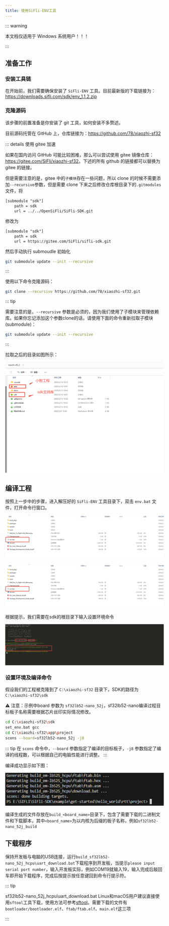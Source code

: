 ```yaml
---
title: 使用SiFli-ENV工具
---
```


::: warning

本文档仅适用于 Windows 系统用户！！！

:::

## 准备工作

### 安装工具链

在开始前，我们需要确保安装了 `SiFli-ENV` 工具。目前最新版的下载链接为：<https://downloads.sifli.com/sdk/env_1.1.2.zip>

### 克隆源码

该步骤的前置准备是你安装了 git 工具，如何安装不多赘述。

目前源码托管在 GitHub 上，仓库链接为：<https://github.com/78/xiaozhi-sf32>

::: details 使用 gitee 加速

如果在国内访问 GitHub 可能比较困难，那么可以尝试使用 gitee 镜像仓库：<https://gitee.com/SiFli/xiaozhi-sf32>。下述的所有 github 的链接都可以替换为 gitee 的链接。

但是需要注意的是，gitee 中的`子模块`存在一些问题，所以 clone 的时候不需要添加`--recursive`参数，但是需要 clone 下来之后修改仓库根目录下的`.gitmodules` 文件，将

```
[submodule "sdk"]
	path = sdk
	url = ../../OpenSiFli/SiFli-SDK.git
```

修改为

```
[submodule "sdk"]
    path = sdk
    url = https://gitee.com/SiFli/sifli-sdk.git
```

然后手动执行 submoudle 初始化

```bash
git submodule update --init --recursive
```

:::

使用以下命令克隆源码：

```bash
git clone --recursive https://github.com/78/xiaozhi-sf32.git
```

::: tip

需要注意的是，`--recursive` 参数是必须的，因为我们使用了子模块来管理依赖库。如果你忘记添加这个参数clone的话，请使用下面的命令重新拉取子模块(submodule)：

```bash
git submodule update --init --recursive
```

:::

拉取之后的目录如图所示：

![](image/2025-05-15-14-32-35.png)

## 编译工程

按照上一步中的步骤，进入解压好的 `SiFli-ENV` 工具目录下，双击 `env.bat` 文件，打开命令行窗口。

![](image/2025-05-15-14-35-31.png)

![](image/2025-05-15-14-35-40.png)

根据提示，我们需要在sdk的根目录下输入设置环境命令

![](image/2025-05-15-14-36-02.png)

### 设置环境及编译命令

假设我们的工程被克隆到了 `C:\xiaozhi-sf32` 目录下，SDK的路径为 `C:\xiaozhi-sf32\sdk`

⚠ 注意：示例中board 参数为 `sf32lb52-nano_52j`，sf32lb52-nano编译过程目标板子名称需要根据芯片丝印实际情况修改。
```bash
cd C:\xiaozhi-sf32\sdk
set_env.bat gcc
cd C:\xiaozhi-sf32\app\project
scons --board=sf32lb52-nano_52j -j8
```


::: tip
在 `scons` 命令中，`--board` 参数指定了编译的目标板子，`-j8` 参数指定了编译的线程数，可以根据自己的电脑性能进行调整。
:::

编译成功显示如下图：

![](image/2025-05-15-14-41-14.png)

编译生成的文件存放在`build_<board_name>`目录下，包含了需要下载的二进制文件和下载脚本，其中`<board_name>`为以内核为后缀的板子名称，例如`sf32lb52-nano_52j_build`

## 下载程序

保持开发板与电脑的USB连接，运行`build_sf32lb52-nano_52j_hcpu\uart_download.bat`下载程序到开发板，当提示`please input serial port number`，输入开发板实际，例如COM19就输入19，输入完成后敲回车即开始下载程序，完成后按提示按任意键回到命令行提示符。

::: tip

sf32lb52-nano_52j_hcpu\uart_download.bat 
Linux和macOS用户建议直接使用`sftool`工具下载，使用方法可参考[sftool](https://wiki.sifli.com/tools/SFTool.html)。需要下载的文件有`bootloader/bootloader.elf`、`ftab/ftab.elf`、`main.elf`这三项

:::
